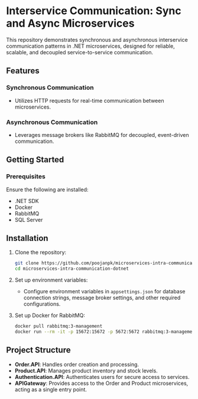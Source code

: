 # Interservice Communication: Sync and Async Microservices

This repository demonstrates synchronous and asynchronous interservice communication patterns in .NET microservices, designed for reliable, scalable, and decoupled service-to-service communication.

## Features

### Synchronous Communication

- Utilizes HTTP requests for real-time communication between microservices.

### Asynchronous Communication

- Leverages message brokers like RabbitMQ for decoupled, event-driven communication.

## Getting Started

### Prerequisites

Ensure the following are installed:

- .NET SDK
- Docker
- RabbitMQ
- SQL Server

## Installation

1. Clone the repository:
    ```bash
    git clone https://github.com/poojanpk/microservices-intra-communication-dotnet.git
    cd microservices-intra-communication-dotnet
    ```

2. Set up environment variables:
   - Configure environment variables in `appsettings.json` for database connection strings, message broker settings, and other required configurations.

3. Set up Docker for RabbitMQ:
    ```bash
    docker pull rabbitmq:3-management
    docker run --rm -it -p 15672:15672 -p 5672:5672 rabbitmq:3-management
    ```

## Project Structure

- **Order.API**: Handles order creation and processing.
- **Product.API**: Manages product inventory and stock levels.
- **Authentication.API**: Authenticates users for secure access to services.
- **APIGateway**: Provides access to the Order and Product microservices, acting as a single entry point.
